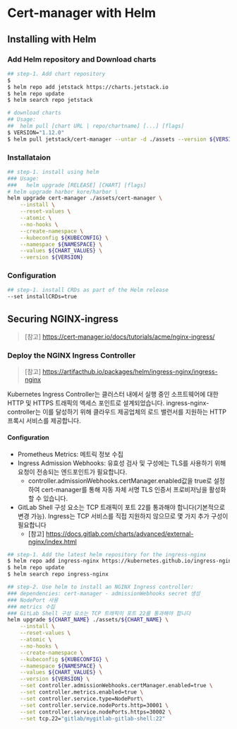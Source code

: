 # Cert-manager with Helm

## Installing with Helm

### Add Helm repository and Download charts
```sh
## step-1. Add chart repository
$ 
$ helm repo add jetstack https://charts.jetstack.io
$ helm repo update
$ helm search repo jetstack

# download charts
## Usage:
##  helm pull [chart URL | repo/chartname] [...] [flags]
$ VERSION="1.12.0"
$ helm pull jetstack/cert-manager --untar -d ./assets --version ${VERSION}
```

### Installataion

```sh
## step-1. install using helm
### Usage:
###   helm upgrade [RELEASE] [CHART] [flags]
# helm upgrade harbor kore/harbor \
helm upgrade cert-manager ./assets/cert-manager \
    --install \
    --reset-values \
    --atomic \
    --no-hooks \
    --create-namespace \
    --kubeconfig ${KUBECONFIG} \
    --namespace ${NAMESPACE} \
    --values ${CHART_VALUES} \
    --version ${VERSION}
```

### Configuration

```sh
## step-1. install CRDs as part of the Helm release
--set installCRDs=true

```

## Securing NGINX-ingress

> [참고] https://cert-manager.io/docs/tutorials/acme/nginx-ingress/

### Deploy the NGINX Ingress Controller

> [참고] https://artifacthub.io/packages/helm/ingress-nginx/ingress-nginx

Kubernetes Ingress Controller는 클러스터 내에서 실행 중인 소프트웨어에 대한 HTTP 및 HTTPS 트래픽의 액세스 포인트로 설계되었습니다. ingress-nginx-controller는 이를 달성하기 위해 클라우드 제공업체의 로드 밸런서를 지원하는 HTTP 프록시 서비스를 제공합니다.

#### Configuration

- Prometheus Metrics: 메트릭 정보 수집
- Ingress Admission Webhooks: 유효성 검사 및 구성에는 TLS를 사용하기 위해 요청이 전송되는 엔드포인트가 필요합니다.
  - controller.admissionWebhooks.certManager.enabled값을 true로 설정하여 cert-manager를 통해 자동 자체 서명 TLS 인증서 프로비저닝을 활성화할 수 있습니다.
- GitLab Shell 구성 요소는 TCP 트래픽이 포트 22를 통과해야 합니다(기본적으로 변경 가능). Ingress는 TCP 서비스를 직접 지원하지 않으므로 몇 가지 추가 구성이 필요합니다
  - [참고] https://docs.gitlab.com/charts/advanced/external-nginx/index.html

```sh
## step-1. Add the latest helm repository for the ingress-nginx
$ helm repo add ingress-nginx https://kubernetes.github.io/ingress-nginx
$ helm repo update
$ helm search repo ingress-nginx

## step-2. Use helm to install an NGINX Ingress controller:
### dependencies: cert-manager - admissionWebhooks secret 생성
### NodePort 사용
### metrics 수집
### GitLab Shell 구성 요소는 TCP 트래픽이 포트 22를 통과해야 합니다
helm upgrade ${CHART_NAME} ./assets/${CHART_NAME} \
    --install \
    --reset-values \
    --atomic \
    --no-hooks \
    --create-namespace \
    --kubeconfig ${KUBECONFIG} \
    --namespace ${NAMESPACE} \
    --values ${CHART_VALUES} \
    --version ${VERSION} \
    --set controller.admissionWebhooks.certManager.enabled=true \
    --set controller.metrics.enabled=true \
    --set controller.service.type=NodePort\
    --set controller.service.nodePorts.http=30001 \
    --set controller.service.nodePorts.https=30002 \
    --set tcp.22="gitlab/mygitlab-gitlab-shell:22"
```